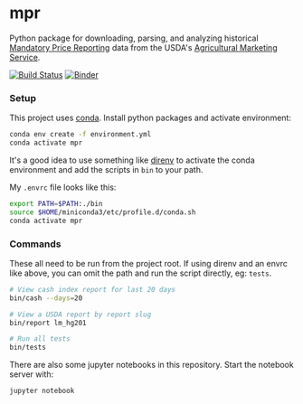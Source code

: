 mpr
===

Python package for downloading, parsing, and analyzing historical [ Mandatory Price Reporting](https://mpr.datamart.ams.usda.gov/) data from the USDA's [Agricultural Marketing Service](https://www.ams.usda.gov/).

[![Build Status](https://travis-ci.com/gumballhead/mpr.svg?branch=master)](https://travis-ci.com/gumballhead/mpr)
[![Binder](https://mybinder.org/badge_logo.svg)](https://mybinder.org/v2/gh/gumballhead/mpr/master)

### Setup
This project uses [conda](https://conda.io/en/latest/). Install python packages and activate environment:
```bash
conda env create -f environment.yml
conda activate mpr
```

It's a good idea to use something like [direnv](https://direnv.net/) to activate the conda environment and add the scripts in `bin` to your path. 

My `.envrc` file looks like this:
```bash
export PATH=$PATH:./bin
source $HOME/miniconda3/etc/profile.d/conda.sh
conda activate mpr
```

### Commands
These all need to be run from the project root. If using direnv and an envrc like above, you can omit the path and run the script directly, eg: `tests`.

```bash
# View cash index report for last 20 days
bin/cash --days=20

# View a USDA report by report slug
bin/report lm_hg201

# Run all tests
bin/tests
```

There are also some jupyter notebooks in this repository. Start the notebook server with:

```bash
jupyter notebook
```
